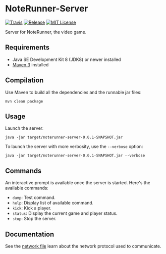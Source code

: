 NoteRunner-Server
=================

[![Travis](https://img.shields.io/travis/pgrenaud/NoteRunner-Server.svg)](https://travis-ci.org/pgrenaud/NoteRunner-Server)
[![Release](https://img.shields.io/github/release/pgrenaud/NoteRunner-Server.svg)](https://github.com/pgrenaud/NoteRunner-Server/releases)
[![MIT License](https://img.shields.io/badge/license-MIT-8469ad.svg)](https://tldrlegal.com/license/mit-license)

Server for NoteRunner, the video game.

Requirements
------------

* Java SE Development Kit 8 (JDK8) or newer installed
* [Maven 3](https://maven.apache.org/download.cgi) installed

Compilation
-----------

Use Maven to build all the dependencies and the runnable jar files:

    mvn clean package

Usage
-----

Launch the server:

    java -jar target/noterunner-server-0.0.1-SNAPSHOT.jar

To launch the server with more verbosity, use the `--verbose` option:

    java -jar target/noterunner-server-0.0.1-SNAPSHOT.jar --verbose

Commands
--------

An interactive prompt is available once the server is started. Here's the available commands:

* `dump`: Test command.
* `help`: Display list of available command.
* `kick`: Kick a player.
* `status`: Display the current game and player status.
* `stop`: Stop the server.

Documentation
-------------

See the [network file](NETWORK.md) learn about the network protocol used to communicate.
